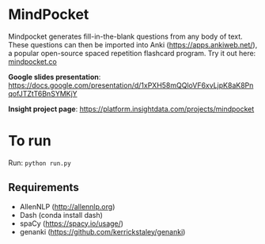 # MindPocket

Mindpocket generates fill-in-the-blank questions from any body of text. These questions can then be imported into Anki (https://apps.ankiweb.net/), a popular open-source spaced repetition flashcard program. Try it out here: [mindpocket.co](mindpocket.co)

**Google slides presentation**: https://docs.google.com/presentation/d/1xPXH58mQQloVF6xvLjpK8aK8PnqofJTZtT6BnSYMKjY

**Insight project page**: https://platform.insightdata.com/projects/mindpocket

# To run

Run: `python run.py`

## Requirements
- AllenNLP (http://allennlp.org)
- Dash (conda install dash)
- spaCy (https://spacy.io/usage/)
- genanki (https://github.com/kerrickstaley/genanki)

